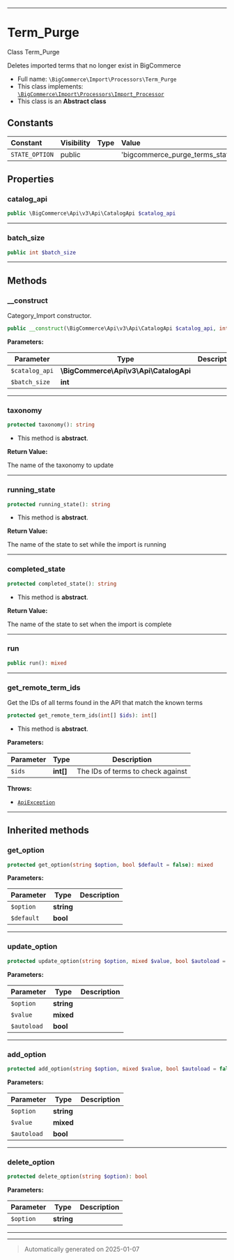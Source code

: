 ***

# Term_Purge

Class Term_Purge

Deletes imported terms that no longer exist in BigCommerce

* Full name: `\BigCommerce\Import\Processors\Term_Purge`
* This class implements:
[`\BigCommerce\Import\Processors\Import_Processor`](./classes/BigCommerce/Import/Processors/Import_Processor.md)
* This class is an **Abstract class**


## Constants

| Constant | Visibility | Type | Value |
|:---------|:-----------|:-----|:------|
|`STATE_OPTION`|public| |&#039;bigcommerce_purge_terms_state&#039;|

## Properties


### catalog_api



```php
public \BigCommerce\Api\v3\Api\CatalogApi $catalog_api
```







***

### batch_size



```php
public int $batch_size
```







***

## Methods


### __construct

Category_Import constructor.

```php
public __construct(\BigCommerce\Api\v3\Api\CatalogApi $catalog_api, int $batch_size): mixed
```








**Parameters:**

| Parameter | Type | Description |
|-----------|------|-------------|
| `$catalog_api` | **\BigCommerce\Api\v3\Api\CatalogApi** |  |
| `$batch_size` | **int** |  |





***

### taxonomy



```php
protected taxonomy(): string
```




* This method is **abstract**.




**Return Value:**

The name of the taxonomy to update




***

### running_state



```php
protected running_state(): string
```




* This method is **abstract**.




**Return Value:**

The name of the state to set while the import is running




***

### completed_state



```php
protected completed_state(): string
```




* This method is **abstract**.




**Return Value:**

The name of the state to set when the import is complete




***

### run



```php
public run(): mixed
```












***

### get_remote_term_ids

Get the IDs of all terms found in the API that match
the known terms

```php
protected get_remote_term_ids(int[] $ids): int[]
```




* This method is **abstract**.



**Parameters:**

| Parameter | Type | Description |
|-----------|------|-------------|
| `$ids` | **int[]** | The IDs of terms to check against |




**Throws:**

- [`ApiException`](./classes/BigCommerce/Api/v3/ApiException.md)



***


## Inherited methods


### get_option



```php
protected get_option(string $option, bool $default = false): mixed
```








**Parameters:**

| Parameter | Type | Description |
|-----------|------|-------------|
| `$option` | **string** |  |
| `$default` | **bool** |  |





***

### update_option



```php
protected update_option(string $option, mixed $value, bool $autoload = false): bool
```








**Parameters:**

| Parameter | Type | Description |
|-----------|------|-------------|
| `$option` | **string** |  |
| `$value` | **mixed** |  |
| `$autoload` | **bool** |  |





***

### add_option



```php
protected add_option(string $option, mixed $value, bool $autoload = false): bool
```








**Parameters:**

| Parameter | Type | Description |
|-----------|------|-------------|
| `$option` | **string** |  |
| `$value` | **mixed** |  |
| `$autoload` | **bool** |  |





***

### delete_option



```php
protected delete_option(string $option): bool
```








**Parameters:**

| Parameter | Type | Description |
|-----------|------|-------------|
| `$option` | **string** |  |





***


***
> Automatically generated on 2025-01-07
